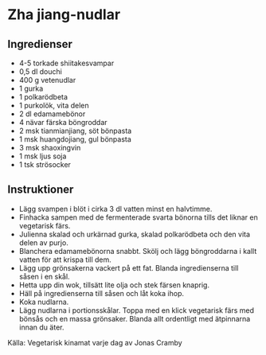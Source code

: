 # Zha jiang-nudlar

## Ingredienser

* 4-5 torkade shiitakesvampar
* 0,5 dl douchi
* 400 g vetenudlar
* 1 gurka
* 1 polkarödbeta
* 1 purkolök, vita delen
* 2 dl edamamebönor
* 4 nävar färska böngroddar
* 2 msk tianmianjiang, söt bönpasta
* 1 msk huangdojiang, gul bönpasta
* 3 msk shaoxingvin
* 1 msk ljus soja
* 1 tsk strösocker

## Instruktioner

* Lägg svampen i blöt i cirka 3 dl vatten minst en halvtimme.
* Finhacka sampen med de fermenterade svarta bönorna tills det liknar en vegetarisk färs.
* Julienna skalad och urkärnad gurka, skalad polkarödbeta och den vita delen av purjo.
* Blanchera edamamebönorna snabbt. Skölj och lägg böngroddarna i kallt vatten för att krispa till dem.
* Lägg upp grönsakerna vackert på ett fat. Blanda ingredienserna till såsen i en skål.
* Hetta upp din wok, tillsätt lite olja och stek färsen knaprig.
* Häll på ingredienserna till såsen och låt koka ihop.
* Koka nudlarna. 
* Lägg nudlarna i portionsskålar. Toppa med en klick vegetarisk färs med bönsås och en massa grönsaker. Blanda allt ordentligt med ätpinnarna innan du äter.

 Källa: Vegetarisk kinamat varje dag av Jonas Cramby